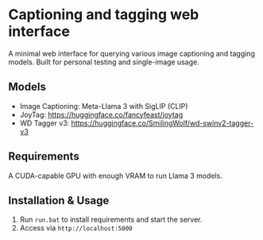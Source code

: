 # Captioning and tagging web interface

A minimal web interface for querying various image captioning and tagging models. Built for personal testing and single-image usage.

## Models

- Image Captioning: Meta-Llama 3 with SigLIP (CLIP)
- JoyTag: https://huggingface.co/fancyfeast/joytag 
- WD Tagger v3: https://huggingface.co/SmilingWolf/wd-swinv2-tagger-v3

## Requirements

A CUDA-capable GPU with enough VRAM to run Llama 3 models.

## Installation & Usage

1. Run `run.bat` to install requirements and start the server.
3. Access via `http://localhost:5000`
